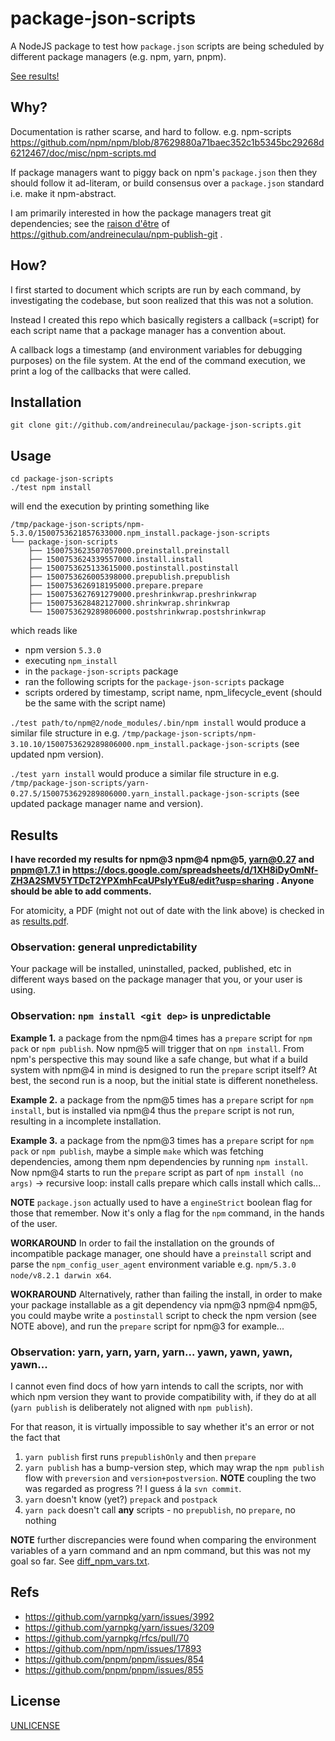 # package-json-scripts

A NodeJS package to test how `package.json` scripts are being scheduled by
different package managers (e.g. npm, yarn, pnpm).

[See results!](#results)


## Why?

Documentation is rather scarse, and hard to follow.
e.g. npm-scripts https://github.com/npm/npm/blob/87629880a71baec352c1b5345bc29268d6212467/doc/misc/npm-scripts.md

If package managers want to piggy back on npm's `package.json` then they should follow it ad-literam,
or build consensus over a `package.json` standard i.e. make it npm-abstract.

I am primarily interested in how the package managers treat git dependencies;
see the [raison d'être](https://github.com/andreineculau/npm-publish-git#raison-dêtre)
of https://github.com/andreineculau/npm-publish-git .


## How?

I first started to document which scripts are run by each command,
by investigating the codebase, but soon realized that this was not a solution.

Instead I created this repo which basically registers a callback (=script) for each script name
that a package manager has a convention about.

A callback logs a timestamp (and environment variables for debugging purposes) on the file system.
At the end of the command execution, we print a log of the callbacks that were called.


## Installation

```shell
git clone git://github.com/andreineculau/package-json-scripts.git
```


## Usage

```shell
cd package-json-scripts
./test npm install
```

will end the execution by printing something like

```
/tmp/package-json-scripts/npm-5.3.0/1500753621857633000.npm_install.package-json-scripts
└── package-json-scripts
    ├── 1500753623507057000.preinstall.preinstall
    ├── 1500753624339557000.install.install
    ├── 1500753625133615000.postinstall.postinstall
    ├── 1500753626005398000.prepublish.prepublish
    ├── 1500753626918195000.prepare.prepare
    ├── 1500753627691279000.preshrinkwrap.preshrinkwrap
    ├── 1500753628482127000.shrinkwrap.shrinkwrap
    └── 1500753629289806000.postshrinkwrap.postshrinkwrap
```

which reads like

- npm version `5.3.0`
- executing `npm_install`
- in the `package-json-scripts` package
- ran the following scripts for the `package-json-scripts` package
- scripts ordered by timestamp, script name, npm_lifecycle_event (should be the same with the script name)

`./test path/to/npm@2/node_modules/.bin/npm install` would produce a similar file structure in
e.g. `/tmp/package-json-scripts/npm-3.10.10/1500753629289806000.npm_install.package-json-scripts`
(see updated npm version).

`./test yarn install` would produce a similar file structure in
e.g. `/tmp/package-json-scripts/yarn-0.27.5/1500753629289806000.yarn_install.package-json-scripts`
(see updated package manager name and version).


## Results

**I have recorded my results for npm@3 npm@4 npm@5, yarn@0.27 and pnpm@1.7.1 in
https://docs.google.com/spreadsheets/d/1XH8iDyOmNf-ZH3A2SMV5YTDcT2YPXmhFcaUPsIyYEu8/edit?usp=sharing .
Anyone should be able to add comments.**

For atomicity, a PDF (might not out of date with the link above) is checked in as [results.pdf](results.pdf).


### Observation: general unpredictability

Your package will be installed, uninstalled, packed, published, etc
in different ways based on the package manager that you, or your user is using.


### Observation: `npm install <git dep>` is unpredictable

**Example 1.** a package from the npm@4 times has a `prepare` script for `npm pack` or `npm publish`.
Now npm@5 will trigger that on `npm install`. From npm's perspective this may sound like a safe change,
but what if a build system with npm@4 in mind is designed to run the `prepare` script itself?
At best, the second run is a noop, but the initial state is different nonetheless.

**Example 2.** a package from the npm@5 times has a `prepare` script for `npm install`, but is installed
via npm@4 thus the `prepare` script is not run, resulting in a incomplete installation.

**Example 3.** a package from the npm@3 times has a `prepare` script for `npm pack` or `npm publish`,
maybe a simple `make` which was fetching dependencies, among them npm dependencies by running `npm install`.
Now npm@4 starts to run the `prepare` script as part of `npm install (no args)` -> recursive loop:
install calls prepare which calls install which calls...

**NOTE** `package.json` actually used to have a `engineStrict` boolean flag for those that remember.
Now it's only a flag for the `npm` command, in the hands of the user.

**WORKAROUND** In order to fail the installation on the grounds of incompatible package manager,
one should have a `preinstall` script and parse the `npm_config_user_agent` environment variable
e.g. `npm/5.3.0 node/v8.2.1 darwin x64`.

**WOKRAROUND** Alternatively, rather than failing the install,
in order to make your package installable as a git dependency via npm@3 npm@4 npm@5,
you could maybe write a `postinstall` script to check the npm version (see NOTE above),
and run the `prepare` script for npm@3 for example...


### Observation: yarn, yarn, yarn, yarn... yawn, yawn, yawn, yawn...

I cannot even find docs of how yarn intends to call the scripts,
nor with which npm version they want to provide compatibility with, if they do at all
(`yarn publish` is deliberately not aligned with `npm publish`).

For that reason, it is virtually impossible to say whether it's an error or not
the fact that

1. `yarn publish` first runs `prepublishOnly` and then `prepare`
1. `yarn publish` has a bump-version step,
   which may wrap the `npm publish` flow with `preversion` and `version+postversion`.
   **NOTE** coupling the two was regarded as progress ?! I guess á la `svn commit`.
1. `yarn` doesn't know (yet?) `prepack` and `postpack`
1. `yarn pack` doesn't call **any** scripts - no `prepublish`, no `prepare`, no nothing

**NOTE** further discrepancies were found when comparing the environment variables of a
yarn command and an npm command, but this was not my goal so far. See [diff_npm_vars.txt](diff_npm_vars.txt).


## Refs

* https://github.com/yarnpkg/yarn/issues/3992
* https://github.com/yarnpkg/yarn/issues/3209
* https://github.com/yarnpkg/rfcs/pull/70
* https://github.com/npm/npm/issues/17893
* https://github.com/pnpm/pnpm/issues/854
* https://github.com/pnpm/pnpm/issues/855

## License

[UNLICENSE](UNLICENSE)
